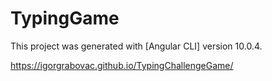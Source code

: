 # TypingGame

This project was generated with [Angular CLI] version 10.0.4.

https://igorgrabovac.github.io/TypingChallengeGame/
